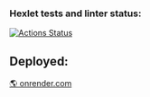 ### Hexlet tests and linter status:
[![Actions Status](https://github.com/webAmoeba/python-project-52/actions/workflows/hexlet-check.yml/badge.svg)](https://github.com/webAmoeba/python-project-52/actions)

## Deployed:
[🌎 onrender.com](https://python-project-52-iyu7.onrender.com/)